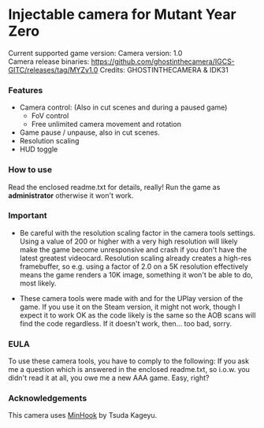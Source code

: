 Injectable camera for Mutant Year Zero
============================

Current supported game version:
Camera version: 1.0  
Camera release binaries: https://github.com/ghostinthecamera/IGCS-GITC/releases/tag/MYZv1.0
Credits: GHOSTINTHECAMERA & IDK31

### Features

- Camera control: (Also in cut scenes and during a paused game)
	- FoV control
	- Free unlimited camera movement and rotation 
- Game pause / unpause, also in cut scenes. 
- Resolution scaling
- HUD toggle

### How to use
Read the enclosed readme.txt for details, really! Run the game as **administrator** otherwise it won't work.

### Important
* Be careful with the resolution scaling factor in the camera tools settings. Using a value of 200 or higher with a very 
high resolution will likely make the game become unresponsive and crash if you don't have the latest greatest videocard.
Resolution scaling already creates a high-res framebuffer, so e.g. using a factor of 2.0 on a 5K resolution effectively
means the game renders a 10K image, something it won't be able to do, most likely.

* These camera tools were made with and for the UPlay version of the game. If you use it on the Steam version, it might not
work, though I expect it to work OK as the code likely is the same so the AOB scans will find the code regardless. If it doesn't
work, then... too bad, sorry.

### EULA
To use these camera tools, you have to comply to the following:
If you ask me a question which is answered in the enclosed readme.txt, so i.o.w. you didn't read it at all, 
you owe me a new AAA game. Easy, right? 

### Acknowledgements
This camera uses [MinHook](https://github.com/TsudaKageyu/minhook) by Tsuda Kageyu.
